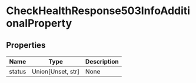# CheckHealthResponse503InfoAdditionalProperty


## Properties
Name | Type | Description
------------ | ------------- | -------------
status | Union[Unset, str] | None

